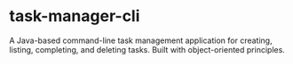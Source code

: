 # task-manager-cli
A Java-based command-line task management application for creating, listing, completing, and deleting tasks. Built with object-oriented principles.
